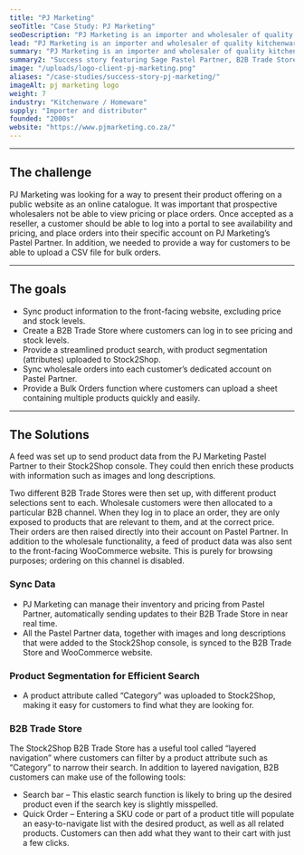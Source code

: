 ```yaml
---
title: "PJ Marketing"
seoTitle: "Case Study: PJ Marketing"
seoDescription: "PJ Marketing is an importer and wholesaler of quality kitchenware to the retail and hospitality industries. Read how Stock2Shop helped with integration."
lead: "PJ Marketing is an importer and wholesaler of quality kitchenware to the retail and hospitality industries."
summary: "PJ Marketing is an importer and wholesaler of quality kitchenware to the retail and hospitality industries. They needed to be able to give their customers a way to upload a CSV file for bulk orders."
summary2: "Success story featuring Sage Pastel Partner, B2B Trade Store and Bulk Ordering."
image: "/uploads/logo-client-pj-marketing.png"
aliases: "/case-studies/success-story-pj-marketing/"
imageAlt: pj marketing logo
weight: 7
industry: "Kitchenware / Homeware"
supply: "Importer and distributor"
founded: "2000s"
website: "https://www.pjmarketing.co.za/"
---
```


---
## The challenge
PJ Marketing was looking for a way to present their product offering on a public website as an online catalogue. It was important that prospective wholesalers not be able to view pricing or place orders. Once accepted as a reseller, a customer should be able to log into a portal to see availability and pricing, and place orders into their specific account on PJ Marketing’s Pastel Partner. In addition, we needed to provide a way for customers to be able to upload a CSV file for bulk orders.

---
## The goals
- Sync product information to the front-facing website, excluding price and stock levels.
- Create a B2B Trade Store where customers can log in to see pricing and stock levels.
- Provide a streamlined product search, with product segmentation (attributes) uploaded to Stock2Shop.
- Sync wholesale orders into each customer’s dedicated account on Pastel Partner.
- Provide a Bulk Orders function where customers can upload a sheet containing multiple products quickly and easily.

---
## The Solutions

A feed was set up to send product data from the PJ Marketing Pastel Partner to their Stock2Shop console. They could then enrich these products with information such as images and long descriptions.

Two different B2B Trade Stores were then set up, with different product selections sent to each. Wholesale customers were then allocated to a particular B2B channel. When they log in to place an order, they are only exposed to products that are relevant to them, and at the correct price. Their orders are then raised directly into their account on Pastel Partner. In addition to the wholesale functionality, a feed of product data was also sent to the front-facing WooCommerce website. This is purely for browsing purposes; ordering on this channel is disabled.

### Sync Data
- PJ Marketing can manage their inventory and pricing from Pastel Partner, automatically sending updates to their B2B Trade Store in near real time.
- All the Pastel Partner data, together with images and long descriptions that were added to the Stock2Shop console, is synced to the B2B Trade Store and WooCommerce website.

### Product Segmentation for Efficient Search
- A product attribute called “Category” was uploaded to Stock2Shop, making it easy for customers to find what they are looking for.

### B2B Trade Store
The Stock2Shop B2B Trade Store has a useful tool called “layered navigation” where customers can filter by a product attribute such as “Category” to narrow their search. In addition to layered navigation, B2B customers can make use of the following tools:

- Search bar – This elastic search function is likely to bring up the desired product even if the search key is slightly misspelled.
- Quick Order – Entering a SKU code or part of a product title will populate an easy-to-navigate list with the desired product, as well as all related products. Customers can then add what they want to their cart with just a few clicks.